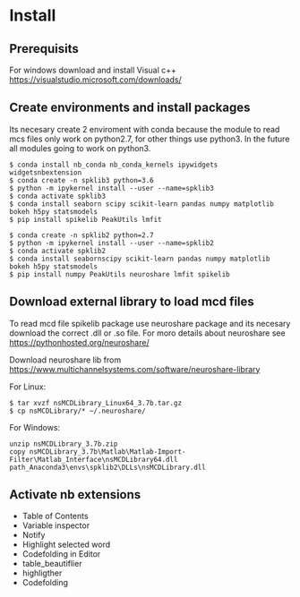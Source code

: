 # Install
## Prerequisits
For windows download and install Visual c++ https://visualstudio.microsoft.com/downloads/

## Create environments and install packages
Its necesary create 2 enviroment with conda because the module to read mcs files
only work on python2.7, for other things use python3. In the future all modules
going to work on python3.

```batch
$ conda install nb_conda nb_conda_kernels ipywidgets widgetsnbextension
$ conda create -n spklib3 python=3.6
$ python -m ipykernel install --user --name=spklib3
$ conda activate spklib3
$ conda install seaborn scipy scikit-learn pandas numpy matplotlib bokeh h5py statsmodels
$ pip install spikelib PeakUtils lmfit

$ conda create -n spklib2 python=2.7
$ python -m ipykernel install --user --name=spklib2
$ conda activate spklib2
$ conda install seabornscipy scikit-learn pandas numpy matplotlib bokeh h5py statsmodels
$ pip install numpy PeakUtils neuroshare lmfit spikelib
```

## Download external library to load mcd files
To read mcd file spikelib package use neuroshare package and its necesary
download the correct .dll or .so file. For moro details about neuroshare see https://pythonhosted.org/neuroshare/

Download neuroshare lib from https://www.multichannelsystems.com/software/neuroshare-library

For Linux:
```batch
$ tar xvzf nsMCDLibrary_Linux64_3.7b.tar.gz
$ cp nsMCDLibrary/* ~/.neuroshare/
```

For Windows:
```batch
unzip nsMCDLibrary_3.7b.zip
copy nsMCDLibrary_3.7b\Matlab\Matlab-Import-Filter\Matlab_Interface\nsMCDLibrary64.dll path_Anaconda3\envs\spklib2\DLLs\nsMCDLibrary.dll
```

## Activate nb extensions
- Table of Contents
- Variable inspector
- Notify
- Highlight selected word
- Codefolding in Editor
- table_beautiflier
- highligther
- Codefolding
